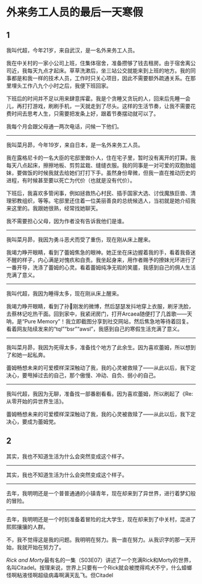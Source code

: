 # 外来务工人员的最后一天寒假

## 1

我叫代超，今年21岁，来自武汉，是一名外来务工人员。

我在中关村的一家小公司上班，住集体宿舍，准备攒够了钱去租房。由于宿舍离公司近，我每天九点才起床。草草洗漱后，坐三站公交就能来到上班的地方。我的同事都是和我一样的技术人员，工作时只关心项目，因此不需要额外疏通关系。在那里埋头工作八九个小时之后，我便下班回家。

下班后的时间并不足以用来肆意挥霍。我是个贪睡又贪玩的人，回来后先睡一会儿，再打打游戏，刷刷手机，一天就走到了尽头。这样的生活节奏，让我不需要花费时间去思考人生，只需要把发条上好，跟着节奏摆动就可以了。

我每个月会跟父母通一两次电话，问候一下他们。

---

我叫菜月昴，今年19岁，来自日本，是一名外来务工人员。

我在露格尼卡的一名大臣的宅邸里做仆人，住在宅子里，暂时没有离开的打算。我每天八点起床，擦擦地板、剪剪盆栽、缝缝衣服。我的同事是一对可爱的双胞胎姐妹，要做饭的时候我就去给她们打打下手。虽然身份卑微，但我一直在推动历史的进程，有时候甚至要以死亡为代价（也就是没有代价）。

下班后，我喜欢多管闲事，例如拯救热心村民、插手国家大选、讨伐魔族巨兽、清理邪教组织，等等。宅邸里还住着一位美丽善良的总统候选人，当初就是她介绍我来这里的。我跟她很熟，经常找她聊天。

我不需要担心父母，因为作者没有告诉我他们是谁。

---

我叫菜月昴，我因为勇斗恶犬而受了重伤，现在刚从床上醒来。

我竭力睁开眼睛，看到了蕾姆焦急的眼神。她正坐在床边握着我的手，看着我昏迷不醒的样子，内心满是对愧疚和自责。我坐起身来，用作者赐予的撩妹光环进行了一番开导，洗涤了蕾姆的心灵。看着蕾姆纯净无瑕的笑靥，我感到自己的佣人生活充满了意义。

---

我叫代超，我因为睡得太多，现在刚从床上醒来。

我竭力睁开眼睛，看到了孙🐶刚发的微博，然后瑟瑟发抖地穿上衣服，刷牙洗脸，去蔡林记吃热干面。回到家中，我紧闭房门，打开Arcaea随便打了几首歌——天呐，是“Pure Memory”！我立即截图分享到社交网站，然后焦急地等待着回复。看着网友陆续发来的“tql”“bsr”“awsl”，我感到自己的寒假生活充满了意义。

---

我叫菜月昴，我因为死得太多，准备找个地方了此余生。因为喜欢蕾姆，所以想到了和她一起私奔。

蕾姆畅想未来的可爱模样深深触动了我，我的心灵被救赎了——从此以后，我下定决心，要甩掉过去的自己，那个傲慢、冲动、自负、弱小的自己。

---

我叫代超，我因为无聊，准备找一部番剧看看。因为喜欢蕾姆，所以刷起了《Re: 从零开始的异世界生活》。

蕾姆畅想未来的可爱模样深深触动了我，我的心灵被救赎了——从此以后，我下定决心，要成为蕾姆党。

## 2

其实，我也不知道生活为什么会突然变成这个样子。

---

其实，我也不知道生活为什么会突然变成这个样子。

---

去年，我明明还是一个普普通通的小镇青年，现在却来到了异世界，进行着梦幻般的冒险。

---

去年，我明明还是一个时刻准备着冒险的北大学生，现在却来到了中关村，混进了熙熙攘攘的人群。

不，我不觉得这是我的问题。我明明在努力。我一直在努力。从我识字的那一天开始，我就开始在努力了。

*Rick and Morty*最有名的一集（S03E07）讲述了一个充满Rick和Morty的世界，名叫Citadel。按理来说，世界上只要有一个Rick就会被搅得鸡犬不宁，什么蟑螂怪啊粘液怪啊超级病毒啊满天乱飞。但Citadel
